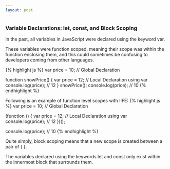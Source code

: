 ```yaml
---
layout: post
---
```


### Variable Declarations: let, const, and Block Scoping

In the past, all variables in JavaScript were declared using the keyword var.

These variables were function scoped, meaning their scope was within the function enclosing them, and this could sometimes be confusing to developers coming from other languages.

{% highlight js %}
var price = 10; // Global Declaration

function showPrice() {
    var price = 12; // Local Declaration using var
    console.log(price); // 12
}
showPrice();
console.log(price); // 10
{% endhighlight %}

Following is an example of function level scopes with IIFE:
{% highlight js %}
var price = 10; // Global Declaration

(function () {
    var price = 12; // Local Declaration using var
    console.log(price); // 12
})();

console.log(price); // 10
{% endhighlight %}


Quite simply, block scoping means that a new scope is created between a pair of { }.

The variables declared using the keywords let and const only exist within the innermost block that surrounds them.
